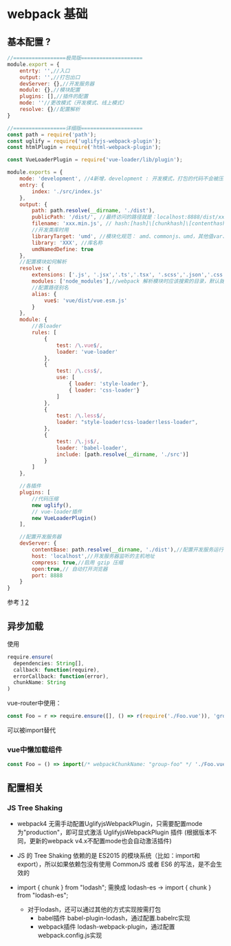 # webpack 基础

## 基本配置 ?

```js
//=================极简版====================
module.export = {
    entrty: '',//入口
    output: '',//打包出口
    devServer: {},//开发服务器
    module: {},//模块配置
    plugins: [],//插件的配置
    mode: ''//更改模式（开发模式、线上模式）
    resolve: {}//配置解析
}
```

```js
//=================详细版====================
const path = require('path');
const uglify = require('uglifyjs-webpack-plugin');
const htmlPlugin = require('html-webpack-plugin');

const VueLoaderPlugin = require('vue-loader/lib/plugin');

module.exports = {
    mode: 'development', //4新增，development : 开发模式，打包的代码不会被压缩，开启代码调试；production : 生产模式，则正好反之。
    entry: {
        index: './src/index.js'
    },
    output: {
        path: path.resolve(__dirname, './dist'),
        publicPath: '/dist/', //最终访问的路径就是：localhost:8888/dist/xxx.min.js
        filename: 'xxx.min.js', // hash:[hash]\[chunkhash]\[contenthash]
        //开发类库时用
        libraryTarget: 'umd', //模块化规范： amd、commonjs、umd，其他值var、this等参考[2]
        library: 'XXX', //库名称
        umdNamedDefine: true
    },
    //配置模块如何解析
    resolve: {
        extensions: ['.js', '.jsx','.ts','.tsx', '.scss','.json','.css'],//自动解析确定的扩展,省去你引入组件时写后缀的麻烦
        modules: ['node_modules'],//webpack 解析模块时应该搜索的目录，默认就是node_modules
        //配置路径别名
        alias: {
            vue$: 'vue/dist/vue.esm.js'
        }
    },
    module: {
        //各loader
        rules: [
            {
                test: /\.vue$/,
                loader: 'vue-loader'
            },
            {
                test: /\.css$/,
                use: [
                    { loader: 'style-loader'},
                    { loader: 'css-loader'}
                ]
            },
            {
                test: /\.less$/,
                loader: "style-loader!css-loader!less-loader",
            },
            {
                test: /\.js$/,
                loader: 'babel-loader',
                include: [path.resolve(__dirname, './src')]
            }
        ]
    },

    //各插件
    plugins: [
        //代码压缩
        new uglify(),
        // vue-loader插件
        new VueLoaderPlugin()
    ],

    //配置开发服务器
    devServer: {
        contentBase: path.resolve(__dirname, './dist'),//配置开发服务运行时的文件根目录 （把出口js打包到dist文件夹下，运行目录就是dist）
        host: 'localhost',//开发服务器监听的主机地址 
        compress: true,//启用 gzip 压缩
        open:true,// 自动打开浏览器
        port: 8888
    }
}
```

参考
[1](https://www.jianshu.com/p/ce345815cccc)
[2](https://www.jianshu.com/p/d22f678af5b7)
 

## 异步加载 
使用
```js
require.ensure(
  dependencies: String[],
  callback: function(require),
  errorCallback: function(error),
  chunkName: String
)
```

vue-router中使用：
```js
const Foo = r => require.ensure([], () => r(require('./Foo.vue')), 'group-foo');
```
可以被import替代
### vue中懒加载组件
```js
const Foo = () => import(/* webpackChunkName: "group-foo" */ './Foo.vue');
```

## 配置相关
### JS Tree Shaking
- webpack4 无需手动配置UglifyjsWebpackPlugin，只需要配置mode为"production"，即可显式激活 UglifyjsWebpackPlugin 插件 (根据版本不同，更新的webpack v4.x不配置mode也会自动激活插件)

- JS 的 Tree Shaking 依赖的是 ES2015 的模块系统（比如：import和export），所以如果依赖包没有使用 CommonJS 或者 ES6 的写法，是不会生效的
- import { chunk } from "lodash"; 需换成 lodash-es -> import { chunk } from "lodash-es";
    - 对于lodash，还可以通过其他的方式实现按需打包
        - babel插件 babel-plugin-lodash，通过配置.babelrc实现
        - webpack插件 lodash-webpack-plugin，通过配置webpack.config.js实现





